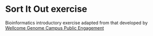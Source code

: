 # Sort It Out exercise

Bioinformatics introductory exercise adapted from that developed by 
[Wellcome Genome Campus Public Engagement](https://publicengagement.wellcomegenomecampus.org/)

